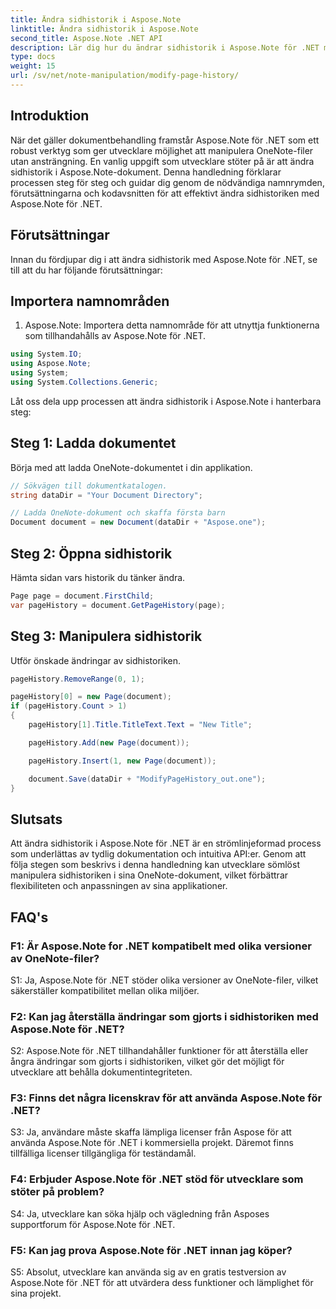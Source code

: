 ```yaml
---
title: Ändra sidhistorik i Aspose.Note
linktitle: Ändra sidhistorik i Aspose.Note
second_title: Aspose.Note .NET API
description: Lär dig hur du ändrar sidhistorik i Aspose.Note för .NET med den här omfattande självstudien. Förbättra dina dokumentbehandlingsmöjligheter utan ansträngning.
type: docs
weight: 15
url: /sv/net/note-manipulation/modify-page-history/
---
```

## Introduktion

När det gäller dokumentbehandling framstår Aspose.Note för .NET som ett robust verktyg som ger utvecklare möjlighet att manipulera OneNote-filer utan ansträngning. En vanlig uppgift som utvecklare stöter på är att ändra sidhistorik i Aspose.Note-dokument. Denna handledning förklarar processen steg för steg och guidar dig genom de nödvändiga namnrymden, förutsättningarna och kodavsnitten för att effektivt ändra sidhistoriken med Aspose.Note för .NET.

## Förutsättningar

Innan du fördjupar dig i att ändra sidhistorik med Aspose.Note för .NET, se till att du har följande förutsättningar:

## Importera namnområden

1. Aspose.Note: Importera detta namnområde för att utnyttja funktionerna som tillhandahålls av Aspose.Note för .NET.

```csharp
using System.IO;
using Aspose.Note;
using System;
using System.Collections.Generic;
```

Låt oss dela upp processen att ändra sidhistorik i Aspose.Note i hanterbara steg:

## Steg 1: Ladda dokumentet

Börja med att ladda OneNote-dokumentet i din applikation.

```csharp
// Sökvägen till dokumentkatalogen.
string dataDir = "Your Document Directory";

// Ladda OneNote-dokument och skaffa första barn
Document document = new Document(dataDir + "Aspose.one");
```

## Steg 2: Öppna sidhistorik

Hämta sidan vars historik du tänker ändra.

```csharp
Page page = document.FirstChild;
var pageHistory = document.GetPageHistory(page);
```

## Steg 3: Manipulera sidhistorik

Utför önskade ändringar av sidhistoriken.

```csharp
pageHistory.RemoveRange(0, 1);

pageHistory[0] = new Page(document);
if (pageHistory.Count > 1)
{
    pageHistory[1].Title.TitleText.Text = "New Title";

    pageHistory.Add(new Page(document));

    pageHistory.Insert(1, new Page(document));

    document.Save(dataDir + "ModifyPageHistory_out.one");
}
```

## Slutsats

Att ändra sidhistorik i Aspose.Note för .NET är en strömlinjeformad process som underlättas av tydlig dokumentation och intuitiva API:er. Genom att följa stegen som beskrivs i denna handledning kan utvecklare sömlöst manipulera sidhistoriken i sina OneNote-dokument, vilket förbättrar flexibiliteten och anpassningen av sina applikationer.

## FAQ's

### F1: Är Aspose.Note for .NET kompatibelt med olika versioner av OneNote-filer?

S1: Ja, Aspose.Note för .NET stöder olika versioner av OneNote-filer, vilket säkerställer kompatibilitet mellan olika miljöer.

### F2: Kan jag återställa ändringar som gjorts i sidhistoriken med Aspose.Note för .NET?

S2: Aspose.Note för .NET tillhandahåller funktioner för att återställa eller ångra ändringar som gjorts i sidhistoriken, vilket gör det möjligt för utvecklare att behålla dokumentintegriteten.

### F3: Finns det några licenskrav för att använda Aspose.Note för .NET?

S3: Ja, användare måste skaffa lämpliga licenser från Aspose för att använda Aspose.Note för .NET i kommersiella projekt. Däremot finns tillfälliga licenser tillgängliga för teständamål.

### F4: Erbjuder Aspose.Note för .NET stöd för utvecklare som stöter på problem?

S4: Ja, utvecklare kan söka hjälp och vägledning från Asposes supportforum för Aspose.Note för .NET.

### F5: Kan jag prova Aspose.Note för .NET innan jag köper?

S5: Absolut, utvecklare kan använda sig av en gratis testversion av Aspose.Note för .NET för att utvärdera dess funktioner och lämplighet för sina projekt.
